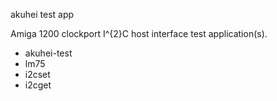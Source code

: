 akuhei test app

Amiga 1200 clockport I^{2}C host interface test application(s).

- akuhei-test
- lm75
- i2cset
- i2cget
